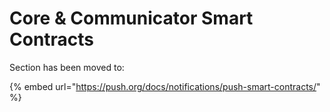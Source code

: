 # Core & Communicator Smart Contracts

Section has been moved to:

{% embed url="https://push.org/docs/notifications/push-smart-contracts/" %}
